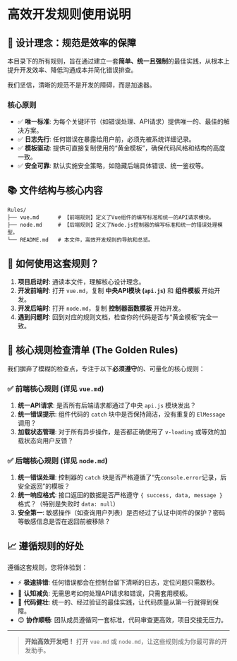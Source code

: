 # 高效开发规则使用说明

## 🎯 设计理念：规范是效率的保障

本目录下的所有规则，旨在通过建立一套**简单、统一且强制**的最佳实践，从根本上提升开发效率、降低沟通成本并简化错误排查。

我们坚信，清晰的规范不是开发的障碍，而是加速器。

### 核心原则
- ✅ **唯一标准**: 为每个关键环节（如错误处理、API请求）提供唯一的、最佳的解决方案。
- ✅ **日志先行**: 任何错误在暴露给用户前，必须先被系统详细记录。
- ✅ **模板驱动**: 提供可直接复制使用的“黄金模板”，确保代码风格和结构的高度一致。
- ✅ **安全可靠**: 默认实施安全策略，如隐藏后端具体错误、统一鉴权等。

## 📚 文件结构与核心内容

```
Rules/
├── vue.md      # 【前端规则】定义了Vue组件的编写标准和统一的API请求模块。
├── node.md     # 【后端规则】定义了Node.js控制器的编写标准和统一的错误处理模型。
└── README.md   # 本文件，高效开发规则的导航和总览。
```

## 🚀 如何使用这套规则？

1.  **项目启动时**: 通读本文件，理解核心设计理念。
2.  **开发前端时**: 打开 `vue.md`，复制 **中央API模块 (`api.js`)** 和 **组件模板** 开始开发。
3.  **开发后端时**: 打开 `node.md`，复制 **控制器函数模板** 开始开发。
4.  **遇到问题时**: 回到对应的规则文档，检查你的代码是否与“黄金模板”完全一致。

## 🎯 核心规则检查清单 (The Golden Rules)

我们摒弃了模糊的检查点，专注于以下**必须遵守**的、可量化的核心规则：

### ✅ 前端核心规则 (详见 `vue.md`)
1.  **统一API请求**: 是否所有后端请求都通过了中央 `api.js` 模块发出？
2.  **统一错误提示**: 组件代码的 `catch` 块中是否保持简洁，没有重复的 `ElMessage` 调用？
3.  **加载状态管理**: 对于所有异步操作，是否都正确使用了 `v-loading` 或等效的加载状态向用户反馈？

### ✅ 后端核心规则 (详见 `node.md`)  
1.  **统一错误处理**: 控制器的 `catch` 块是否严格遵循了“先`console.error`记录，后安全返回”的模板？
2.  **统一响应格式**: 接口返回的数据是否严格遵守 `{ success, data, message }` 格式？（特别是失败时 `data: null`）
3.  **安全第一**: 敏感操作（如查询用户列表）是否经过了认证中间件的保护？密码等敏感信息是否在返回前被移除？

## 📈 遵循规则的好处

遵循这套规则，您将体验到：
- ⚡ **极速排错**: 任何错误都会在控制台留下清晰的日志，定位问题只需数秒。
- 🧠 **认知减负**: 无需思考如何处理API请求和错误，只需套用模板。
- 🔧 **代码健壮**: 统一的、经过验证的最佳实践，让代码质量从第一行就得到保障。
- 😊 **协作顺畅**: 团队成员遵循同一套标准，代码审查更高效，项目交接无压力。

---

> **开始高效开发吧！** 打开 `vue.md` 或 `node.md`，让这些规则成为你最可靠的开发助手。